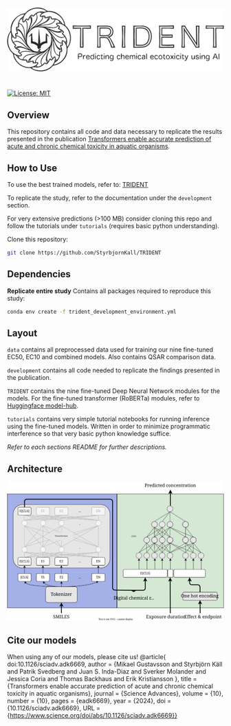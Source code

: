 ![TRIDENT](trident-logo.svg)
# 
[![License: MIT](https://img.shields.io/badge/License-MIT-yellow.svg)](https://opensource.org/licenses/MIT)

## Overview
This repository contains all code and data necessary to replicate the results presented in the publication [Transformers enable accurate prediction of acute and chronic chemical toxicity in aquatic organisms](https://doi.org/10.1126/sciadv.adk6669).

## How to Use
To use the best trained models, refer to: [TRIDENT](https://trident.serve.scilifelab.se/)

To replicate the study, refer to the documentation under the `development` section.

For very extensive predictions (>100 MB) consider cloning this repo and follow the tutorials under `tutorials` (requires basic python understanding).

Clone this repository:
```bash 
git clone https://github.com/StyrbjornKall/TRIDENT
```

## Dependencies
**Replicate entire study**
Contains all packages required to reproduce this study:
```bash
conda env create -f trident_development_environment.yml
```

## Layout
`data` contains all preprocessed data used for training our nine fine-tuned EC50, EC10 and combined models. Also contains QSAR comparison data. 

`development` contains all code needed to replicate the findings presented in the publication.

`TRIDENT` contains the nine fine-tuned Deep Neural Network modules for the models. For the fine-tuned transformer (RoBERTa) modules, refer to [Huggingface model-hub](https://huggingface.co/StyrbjornKall).

`tutorials` contains very simple tutorial notebooks for running inference using the fine-tuned models. Written in order to minimize programmatic interference so that very basic python knowledge suffice. 

*Refer to each sections README for further descriptions.*

## Architecture
![TRIDENT model architecture](final_model.svg)

## Cite our models
When using any of our models, please cite us!
@article{
doi:10.1126/sciadv.adk6669,
author = {Mikael Gustavsson  and Styrbjörn Käll  and Patrik Svedberg  and Juan S. Inda-Diaz  and Sverker Molander  and Jessica Coria  and Thomas Backhaus  and Erik Kristiansson },
title = {Transformers enable accurate prediction of acute and chronic chemical toxicity in aquatic organisms},
journal = {Science Advances},
volume = {10},
number = {10},
pages = {eadk6669},
year = {2024},
doi = {10.1126/sciadv.adk6669},
URL = {https://www.science.org/doi/abs/10.1126/sciadv.adk6669}}

